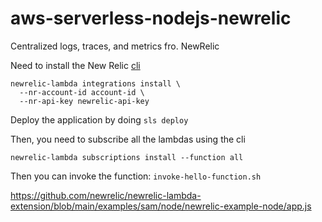 # aws-serverless-nodejs-newrelic
Centralized logs, traces, and metrics fro. NewRelic

Need to install the New Relic [cli](https://github.com/newrelic/newrelic-lambda-cli)
```
newrelic-lambda integrations install \
  --nr-account-id account-id \
  --nr-api-key newrelic-api-key
```
Deploy the application by doing `sls deploy`

Then, you need to subscribe all the lambdas using the cli
```
newrelic-lambda subscriptions install --function all
```

Then you can invoke the function: `invoke-hello-function.sh`

https://github.com/newrelic/newrelic-lambda-extension/blob/main/examples/sam/node/newrelic-example-node/app.js
